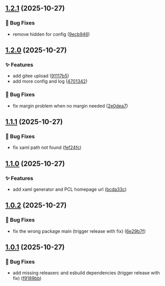 ## [1.2.1](https://github.com/pynickle/koishi-plugin-minecraft-notifier/compare/v1.2.0...v1.2.1) (2025-10-27)

### 🐛 Bug Fixes

* remove hidden for config ([9ecb946](https://github.com/pynickle/koishi-plugin-minecraft-notifier/commit/9ecb94632d347b2032289ddb99e4de6ff67ad3ce))

## [1.2.0](https://github.com/pynickle/koishi-plugin-minecraft-notifier/compare/v1.1.1...v1.2.0) (2025-10-27)

### ✨ Features

* add gitee upload ([91117b5](https://github.com/pynickle/koishi-plugin-minecraft-notifier/commit/91117b5729566b0922400cf1472d605d259bd4d6))
* add more config and log ([4701342](https://github.com/pynickle/koishi-plugin-minecraft-notifier/commit/47013426e81bbc27668bd22c1754afd8cb099798))

### 🐛 Bug Fixes

* fix margin problem when no margin needed ([2e0dea7](https://github.com/pynickle/koishi-plugin-minecraft-notifier/commit/2e0dea74699656ea31bcbc301bbc52c6bb54c8f1))

## [1.1.1](https://github.com/pynickle/koishi-plugin-minecraft-notifier/compare/v1.1.0...v1.1.1) (2025-10-27)

### 🐛 Bug Fixes

* fix xaml path not found ([fef24fc](https://github.com/pynickle/koishi-plugin-minecraft-notifier/commit/fef24fcf0eebab2786c147a2fe159166cafa8dad))

## [1.1.0](https://github.com/pynickle/koishi-plugin-minecraft-notifier/compare/v1.0.2...v1.1.0) (2025-10-27)

### ✨ Features

* add xaml generator and PCL homepage url ([bcda33c](https://github.com/pynickle/koishi-plugin-minecraft-notifier/commit/bcda33ca73e373970a18c96d31bf3e46194ea43d))

## [1.0.2](https://github.com/pynickle/koishi-plugin-minecraft-notifier/compare/v1.0.1...v1.0.2) (2025-10-27)

### 🐛 Bug Fixes

* fix the wrong package main (trigger release with fix) ([6e29b7f](https://github.com/pynickle/koishi-plugin-minecraft-notifier/commit/6e29b7f75f1a6c291e4015b310447defce0a8e27))

## [1.0.1](https://github.com/pynickle/koishi-plugin-minecraft-notifier/compare/v1.0.0...v1.0.1) (2025-10-27)

### 🐛 Bug Fixes

* add missing releaserc and esbuild dependencies (trigger release with fix) ([f9189bb](https://github.com/pynickle/koishi-plugin-minecraft-notifier/commit/f9189bb255135b83904122922ae00d8717c0447b))
